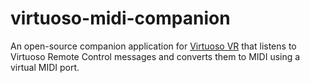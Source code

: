 # virtuoso-midi-companion
An open-source companion application for [Virtuoso VR](https://www.virtuoso-vr.com/remote-control/) that listens to Virtuoso Remote Control messages and converts them to MIDI using a virtual MIDI port.
